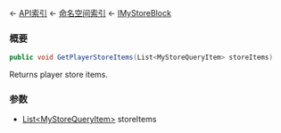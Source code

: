 ← [API索引](Api-Index) ← [命名空间索引](Namespace-Index) ← [IMyStoreBlock](Sandbox.ModAPI.Ingame.IMyStoreBlock)

### 概要

```csharp
public void GetPlayerStoreItems(List<MyStoreQueryItem> storeItems)
```

Returns player store items.

### 参数

* [List&lt;MyStoreQueryItem&gt;](https://docs.microsoft.com/en-us/dotnet/api/System.Collections.Generic.List-1?view=netframework-4.6) storeItems

